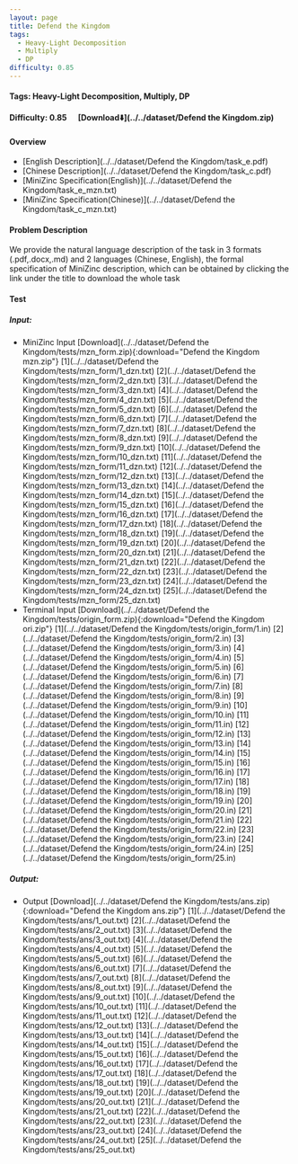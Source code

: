 ```yaml
---
layout: page
title: Defend the Kingdom
tags:
  - Heavy-Light Decomposition
  - Multiply
  - DP
difficulty: 0.85
---
```


#### Tags: Heavy-Light Decomposition, Multiply, DP
#### Difficulty: 0.85 &nbsp;&nbsp;&nbsp;&nbsp; [Download⬇️](../../dataset/Defend the Kingdom.zip)
#### Overview
- [English Description](../../dataset/Defend the Kingdom/task_e.pdf)
- [Chinese Description](../../dataset/Defend the Kingdom/task_c.pdf)
- [MiniZinc Specification(English)](../../dataset/Defend the Kingdom/task_e_mzn.txt)
- [MiniZinc Specification(Chinese)](../../dataset/Defend the Kingdom/task_c_mzn.txt)

#### Problem Description
We provide the natural language description of the task in 3 formats (.pdf,.docx,.md) and 2 languages (Chinese, English), the formal specification of MiniZinc description, which can be obtained by clicking the link under the title to download the whole task
#### Test
##### Input:
- MiniZinc Input [Download](../../dataset/Defend the Kingdom/tests/mzn_form.zip){:download="Defend the Kingdom mzn.zip"} [1](../../dataset/Defend the Kingdom/tests/mzn_form/1_dzn.txt) [2](../../dataset/Defend the Kingdom/tests/mzn_form/2_dzn.txt) [3](../../dataset/Defend the Kingdom/tests/mzn_form/3_dzn.txt) [4](../../dataset/Defend the Kingdom/tests/mzn_form/4_dzn.txt) [5](../../dataset/Defend the Kingdom/tests/mzn_form/5_dzn.txt) [6](../../dataset/Defend the Kingdom/tests/mzn_form/6_dzn.txt) [7](../../dataset/Defend the Kingdom/tests/mzn_form/7_dzn.txt) [8](../../dataset/Defend the Kingdom/tests/mzn_form/8_dzn.txt) [9](../../dataset/Defend the Kingdom/tests/mzn_form/9_dzn.txt) [10](../../dataset/Defend the Kingdom/tests/mzn_form/10_dzn.txt) [11](../../dataset/Defend the Kingdom/tests/mzn_form/11_dzn.txt) [12](../../dataset/Defend the Kingdom/tests/mzn_form/12_dzn.txt) [13](../../dataset/Defend the Kingdom/tests/mzn_form/13_dzn.txt) [14](../../dataset/Defend the Kingdom/tests/mzn_form/14_dzn.txt) [15](../../dataset/Defend the Kingdom/tests/mzn_form/15_dzn.txt) [16](../../dataset/Defend the Kingdom/tests/mzn_form/16_dzn.txt) [17](../../dataset/Defend the Kingdom/tests/mzn_form/17_dzn.txt) [18](../../dataset/Defend the Kingdom/tests/mzn_form/18_dzn.txt) [19](../../dataset/Defend the Kingdom/tests/mzn_form/19_dzn.txt) [20](../../dataset/Defend the Kingdom/tests/mzn_form/20_dzn.txt) [21](../../dataset/Defend the Kingdom/tests/mzn_form/21_dzn.txt) [22](../../dataset/Defend the Kingdom/tests/mzn_form/22_dzn.txt) [23](../../dataset/Defend the Kingdom/tests/mzn_form/23_dzn.txt) [24](../../dataset/Defend the Kingdom/tests/mzn_form/24_dzn.txt) [25](../../dataset/Defend the Kingdom/tests/mzn_form/25_dzn.txt) 
- Terminal Input [Download](../../dataset/Defend the Kingdom/tests/origin_form.zip){:download="Defend the Kingdom ori.zip"} [1](../../dataset/Defend the Kingdom/tests/origin_form/1.in) [2](../../dataset/Defend the Kingdom/tests/origin_form/2.in) [3](../../dataset/Defend the Kingdom/tests/origin_form/3.in) [4](../../dataset/Defend the Kingdom/tests/origin_form/4.in) [5](../../dataset/Defend the Kingdom/tests/origin_form/5.in) [6](../../dataset/Defend the Kingdom/tests/origin_form/6.in) [7](../../dataset/Defend the Kingdom/tests/origin_form/7.in) [8](../../dataset/Defend the Kingdom/tests/origin_form/8.in) [9](../../dataset/Defend the Kingdom/tests/origin_form/9.in) [10](../../dataset/Defend the Kingdom/tests/origin_form/10.in) [11](../../dataset/Defend the Kingdom/tests/origin_form/11.in) [12](../../dataset/Defend the Kingdom/tests/origin_form/12.in) [13](../../dataset/Defend the Kingdom/tests/origin_form/13.in) [14](../../dataset/Defend the Kingdom/tests/origin_form/14.in) [15](../../dataset/Defend the Kingdom/tests/origin_form/15.in) [16](../../dataset/Defend the Kingdom/tests/origin_form/16.in) [17](../../dataset/Defend the Kingdom/tests/origin_form/17.in) [18](../../dataset/Defend the Kingdom/tests/origin_form/18.in) [19](../../dataset/Defend the Kingdom/tests/origin_form/19.in) [20](../../dataset/Defend the Kingdom/tests/origin_form/20.in) [21](../../dataset/Defend the Kingdom/tests/origin_form/21.in) [22](../../dataset/Defend the Kingdom/tests/origin_form/22.in) [23](../../dataset/Defend the Kingdom/tests/origin_form/23.in) [24](../../dataset/Defend the Kingdom/tests/origin_form/24.in) [25](../../dataset/Defend the Kingdom/tests/origin_form/25.in) 

##### Output:
- Output [Download](../../dataset/Defend the Kingdom/tests/ans.zip){:download="Defend the Kingdom ans.zip"} [1](../../dataset/Defend the Kingdom/tests/ans/1_out.txt) [2](../../dataset/Defend the Kingdom/tests/ans/2_out.txt) [3](../../dataset/Defend the Kingdom/tests/ans/3_out.txt) [4](../../dataset/Defend the Kingdom/tests/ans/4_out.txt) [5](../../dataset/Defend the Kingdom/tests/ans/5_out.txt) [6](../../dataset/Defend the Kingdom/tests/ans/6_out.txt) [7](../../dataset/Defend the Kingdom/tests/ans/7_out.txt) [8](../../dataset/Defend the Kingdom/tests/ans/8_out.txt) [9](../../dataset/Defend the Kingdom/tests/ans/9_out.txt) [10](../../dataset/Defend the Kingdom/tests/ans/10_out.txt) [11](../../dataset/Defend the Kingdom/tests/ans/11_out.txt) [12](../../dataset/Defend the Kingdom/tests/ans/12_out.txt) [13](../../dataset/Defend the Kingdom/tests/ans/13_out.txt) [14](../../dataset/Defend the Kingdom/tests/ans/14_out.txt) [15](../../dataset/Defend the Kingdom/tests/ans/15_out.txt) [16](../../dataset/Defend the Kingdom/tests/ans/16_out.txt) [17](../../dataset/Defend the Kingdom/tests/ans/17_out.txt) [18](../../dataset/Defend the Kingdom/tests/ans/18_out.txt) [19](../../dataset/Defend the Kingdom/tests/ans/19_out.txt) [20](../../dataset/Defend the Kingdom/tests/ans/20_out.txt) [21](../../dataset/Defend the Kingdom/tests/ans/21_out.txt) [22](../../dataset/Defend the Kingdom/tests/ans/22_out.txt) [23](../../dataset/Defend the Kingdom/tests/ans/23_out.txt) [24](../../dataset/Defend the Kingdom/tests/ans/24_out.txt) [25](../../dataset/Defend the Kingdom/tests/ans/25_out.txt) 


